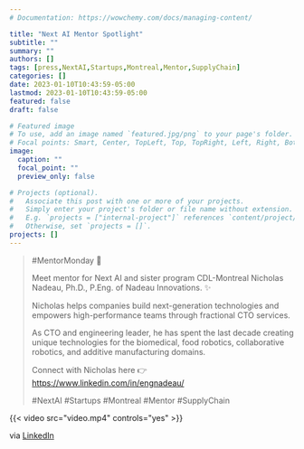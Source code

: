 ```yaml
---
# Documentation: https://wowchemy.com/docs/managing-content/

title: "Next AI Mentor Spotlight"
subtitle: ""
summary: ""
authors: []
tags: [press,NextAI,Startups,Montreal,Mentor,SupplyChain]
categories: []
date: 2023-01-10T10:43:59-05:00
lastmod: 2023-01-10T10:43:59-05:00
featured: false
draft: false

# Featured image
# To use, add an image named `featured.jpg/png` to your page's folder.
# Focal points: Smart, Center, TopLeft, Top, TopRight, Left, Right, BottomLeft, Bottom, BottomRight.
image:
  caption: ""
  focal_point: ""
  preview_only: false

# Projects (optional).
#   Associate this post with one or more of your projects.
#   Simply enter your project's folder or file name without extension.
#   E.g. `projects = ["internal-project"]` references `content/project/deep-learning/index.md`.
#   Otherwise, set `projects = []`.
projects: []
---
```


> #MentorMonday 🚀
>
> Meet mentor for Next AI and sister program CDL-Montreal Nicholas Nadeau, Ph.D., P.Eng. of Nadeau Innovations. ✨
>
> Nicholas helps companies build next-generation technologies and empowers high-performance teams through fractional CTO services.
>
> As CTO and engineering leader, he has spent the last decade creating unique technologies for the biomedical, food robotics, collaborative robotics, and additive manufacturing domains.
>
> Connect with Nicholas here 👉 https://www.linkedin.com/in/engnadeau/
>
> #NextAI #Startups #Montreal #Mentor #SupplyChain

{{< video src="video.mp4" controls="yes" >}}

via [LinkedIn](https://www.linkedin.com/posts/nextai_mentormonday-nextai-startups-activity-7015678167281500160-3HuW)
